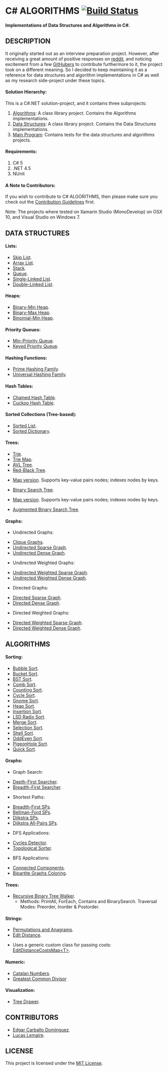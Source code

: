 # C# ALGORITHMS [![Build Status](https://travis-ci.org/aalhour/C-Sharp-Algorithms.svg?branch=master)](https://travis-ci.org/aalhour/C-Sharp-Algorithms)

#### Implementations of Data Structures and Algorithms in C#.

## DESCRIPTION

It originally started out as an interview preparation project. However, after receiving a great amount of positive responses on [reddit](https://redd.it/3etf9f), and noticing excitement from a few [GitHubers](https://github.com/aalhour/C-Sharp-Algorithms/graphs/contributors) to contribute furthermore to it, the project took on a different meaning. So I decided to keep maintaining it as a reference for data structures and algorithm implementations in C# as well as my research side-project under these topics.

#### Solution Hierarchy:

This is a C#.NET solution-project, and it contains three subprojects:

 1. [Algorithms](Algorithms): A class library project. Contains the Algorithms implementations.
 2. [Data Structures](DataStructures): A class library project. Contains the Data Structures implementations.
 3. [Main Program](MainProgram): Contains tests for the data structures and algorithms projects.

#### Requirements:
 1. C# 5
 2. .NET 4.5
 3. NUnit 

#### A Note to Contributors:
If you wish to contribute to C# ALGORITHMS, then please make sure you check out the [Contribution Guidelines](CONTRIBUTING.md) first.

Note: The projects where tested on Xamarin Studio (MonoDevelop) on OSX 10, and Visual Studio on Windows 7.


## DATA STRUCTURES

#### Lists:
 * [Skip List](DataStructures/Lists/SkipList.cs).
 * [Array List](DataStructures/Lists/ArrayList.cs).
 * [Stack](DataStructures/Lists/Stack.cs).
 * [Queue](DataStructures/Lists/Queue.cs).
 * [Single-Linked List](DataStructures/Lists/SLinkedList.cs).
 * [Double-Linked List](DataStructures/Lists/DLinkedList.cs).

#### Heaps:
 * [Binary-Min Heap](DataStructures/Heaps/BinaryMinHeap.cs).
 * [Binary-Max Heap](DataStructures/Heaps/BinaryMaxHeap.cs).
 * [Binomial-Min Heap](DataStructures/Heaps/BinomialMinHeap.cs).
 
#### Priority Queues:
 * [Min-Priority Queue](DataStructures/Heaps/MinPriorityQueue.cs).
 * [Keyed Priority Queue](DataStructures/Heaps/KeyedPriorityQueue.cs).
 
#### Hashing Functions:
 * [Prime Hashing Family](DataStructures/Hashing/PrimeHashingFamily.cs).
 * [Universal Hashing Family](DataStructures/Hashing/UniversalHashingFamily.cs).

#### Hash Tables:
 * [Chained Hash Table](DataStructures/Dictionaries/ChainedHashTable.cs).
 * [Cuckoo Hash Table](DataStructures/Dictionaries/CuckooHashTable.cs).

#### Sorted Collections (Tree-based):
 * [Sorted List](DataStructures/SortedCollections/SortedList.cs).
 * [Sorted Dictionary](DataStructures/SortedCollections/SortedDictionary.cs).

#### Trees:
 * [Trie](DataStructures/Trees/Trie.cs).
 * [Trie Map](DataStructures/Trees/TrieMap.cs).
 * [AVL Tree](DataStructures/Trees/AVLTree.cs).
 * [Red-Black Tree](DataStructures/Trees/RedBlackTree.cs).
  + [Map version](DataStructures/Trees/RedBlackTreeMap.cs). Supports key-value pairs nodes; indexes nodes by keys.
 * [Binary Search Tree](DataStructures/Trees/BinarySearchTree.cs).
  + [Map version](DataStructures/Trees/BinarySearchTreeMap.cs). Supports key-value pairs nodes; indexes nodes by keys.
 * [Augmented Binary Search Tree](DataStructures/Trees/AugmentedBinarySearchTree.cs).
 
#### Graphs:
 * Undirected Graphs:
  + [Clique Graphs](DataStructures/Graphs/CliqueGraph.cs).
  + [Undirected Sparse Graph](DataStructures/Graphs/UndirectedSparseGraph.cs).
  + [Undirected Dense Graph](DataStructures/Graphs/UndirectedDenseGraph.cs).
 * Undirected Weighted Graphs:
  + [Undirected Weighted Sparse Graph](DataStructures/Graphs/UndirectedWeightedSparseGraph.cs).
  + [Undirected Weighted Dense Graph](DataStructures/Graphs/UndirectedWeightedDenseGraph.cs).
 * Directed Graphs:
  + [Directed Sparse Graph](DataStructures/Graphs/DirectedSparseGraph.cs).
  + [Directed Dense Graph](DataStructures/Graphs/DirectedDenseGraph.cs).
 * Directed Weighted Graphs:
  + [Directed Weighted Sparse Graph](DataStructures/Graphs/DirectedWeightedSparseGraph.cs).
  + [Directed Weighted Dense Graph](DataStructures/Graphs/DirectedWeightedDenseGraph.cs).


## ALGORITHMS

#### Sorting:
 * [Bubble Sort](Algorithms/Sorting/BubbleSorter.cs).
 * [Bucket Sort](Algorithms/Sorting/BucketSorter.cs).
 * [BST Sort](Algorithms/Sorting/BinarySearchTreeSorter.cs).
 * [Comb Sort](Algorithms/Sorting/CombSorter.cs).
 * [Counting Sort](Algorithms/Sorting/CountingSorter.cs).
 * [Cycle Sort](Algorithms/Sorting/CycleSorter.cs).
 * [Gnome Sort](Algorithms/Sorting/GnomeSorter.cs).
 * [Heap Sort](Algorithms/Sorting/HeapSorter.cs).
 * [Insertion Sort](Algorithms/Sorting/InsertionSorter.cs).
 * [LSD Radix Sort](Algorithms/Sorting/LSDRadixSorter.cs).
 * [Merge Sort](Algorithms/Sorting/MergeSorter.cs).
 * [Selection Sort](Algorithms/Sorting/SelectionSorter.cs).
 * [Shell Sort](Algorithms/Sorting/ShellSorter.cs).
 * [OddEven Sort](Algorithms/Sorting/OddEvenSorter.cs).
 * [PigeonHole Sort](Algorithms/Sorting/PigeonHoleSorter.cs).
 * [Quick Sort](Algorithms/Sorting/QuickSorter.cs).

#### Graphs:
 * Graph Search:
  + [Depth-First Searcher](Algorithms/Graphs/DepthFirstSearcher.cs).
  + [Breadth-First Searcher](Algorithms/Graphs/BreadthFirstSearcher.cs).
 * Shortest Paths:
  + [Breadth-First SPs](Algorithms/Graphs/BreadthFirstShortestPaths.cs).
  + [Bellman-Ford SPs](Algorithms/Graphs/BellmanFordShortestPaths.cs).
  + [Dijkstra SPs](Algorithms/Graphs/DijkstraShortestPaths.cs).
  + [Dijkstra All-Pairs SPs](Algorithms/Graphs/DijkstraAllPairsShortestPaths.cs).
 * DFS Applications:
  + [Cycles Detector](Algorithms/Graphs/CyclesDetector.cs).
  + [Topological Sorter](Algorithms/Graphs/TopologicalSorter.cs).
 * BFS Applications:
  + [Connected Components](Algorithms/Graphs/ConnectedComponents.cs).
  + [Bipartite Graphs Coloring](Algorithms/Graphs/BipartiteColoring.cs).

#### Trees:
 * [Recursive Binary Tree Walker](Algorithms/Trees/BinaryTreeRecursiveWalker.cs).
   + Methods: PrintAll, ForEach, Contains and BinarySearch. Traversal Modes: Preorder, Inorder & Postorder.

#### Strings:
 * [Permutations and Anagrams](Algorithms/Strings/Permutations.cs).
 * [Edit Distance](Algorithms/Strings/EditDistance.cs).
  + Uses a generic custom class for passing costs: [EditDistanceCostsMap\<T\>](Algorithms/Strings/EditDistanceCostsMap.cs).

#### Numeric:
 * [Catalan Numbers](Algorithms/Numeric/CatalanNumbers.cs).
 * [Greatest Common Divisor](Algorithms/Numeric/GreatestCommonDivisor.cs)

#### Visualization:
 * [Tree Drawer](DataStructures/Trees/TreeDrawer.cs).


## CONTRIBUTORS
 * [Edgar Carballo Domínguez](https://github.com/karv).
 * [Lucas Lemaire](https://github.com/ZwoRmi).


## LICENSE
This project is licensed under the [MIT License](LICENSE).
